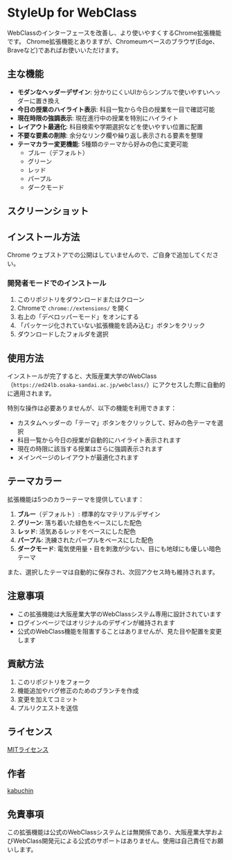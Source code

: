 # StyleUp for WebClass

WebClassのインターフェースを改善し、より使いやすくするChrome拡張機能です。
Chrome拡張機能とありますが、Chromeumベースのブラウザ(Edge、Braveなど)であればお使いいただけます。

## 主な機能

- **モダンなヘッダーデザイン**: 分かりにくいUIからシンプルで使いやすいヘッダーに置き換え
- **今日の授業のハイライト表示**: 科目一覧から今日の授業を一目で確認可能
- **現在時限の強調表示**: 現在進行中の授業を特別にハイライト
- **レイアウト最適化**: 科目検索や学期選択などを使いやすい位置に配置
- **不要な要素の削除**: 余分なリンク欄や繰り返し表示される要素を整理
- **テーマカラー変更機能**: 5種類のテーマから好みの色に変更可能
  - ブルー（デフォルト）
  - グリーン
  - レッド
  - パープル
  - ダークモード

## スクリーンショット



## インストール方法

Chrome ウェブストアでの公開はしていませんので、ご自身で追加してください。

### 開発者モードでのインストール

1. このリポジトリをダウンロードまたはクローン
2. Chromeで `chrome://extensions/` を開く
3. 右上の「デベロッパーモード」をオンにする
4. 「パッケージ化されていない拡張機能を読み込む」ボタンをクリック
5. ダウンロードしたフォルダを選択

## 使用方法

インストールが完了すると、大阪産業大学のWebClass（`https://ed24lb.osaka-sandai.ac.jp/webclass/`）にアクセスした際に自動的に適用されます。

特別な操作は必要ありませんが、以下の機能を利用できます：

- カスタムヘッダーの「テーマ」ボタンをクリックして、好みの色テーマを選択
- 科目一覧から今日の授業が自動的にハイライト表示されます
- 現在の時限に該当する授業はさらに強調表示されます
- メインページのレイアウトが最適化されます

## テーマカラー

拡張機能は5つのカラーテーマを提供しています：

1. **ブルー**（デフォルト）: 標準的なマテリアルデザイン
2. **グリーン**: 落ち着いた緑色をベースにした配色
3. **レッド**: 活気あるレッドをベースにした配色
4. **パープル**: 洗練されたパープルをベースにした配色
5. **ダークモード**: 電気使用量・目を刺激が少ない、目にも地球にも優しい暗色テーマ

また、選択したテーマは自動的に保存され、次回アクセス時も維持されます。

## 注意事項

- この拡張機能は大阪産業大学のWebClassシステム専用に設計されています
- ログインページではオリジナルのデザインが維持されます
- 公式のWebClass機能を阻害することはありませんが、見た目や配置を変更します

## 貢献方法

1. このリポジトリをフォーク
2. 機能追加やバグ修正のためのブランチを作成
3. 変更を加えてコミット
4. プルリクエストを送信

## ライセンス

[MITライセンス](LICENSE)

## 作者

[kabuchin](https://github.com/kabuchin/)

## 免責事項

この拡張機能は公式のWebClassシステムとは無関係であり、大阪産業大学およびWebClass開発元による公式のサポートはありません。使用は自己責任でお願いします。
